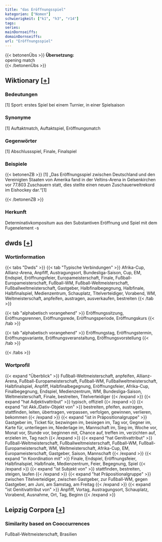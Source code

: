 ```yaml
---
title: "das Eröffnungsspiel"
kategorien: ["Nomen"]
schwierigkeit: ["k1", "h3", "r14"]
tags:
series:
mainDornseiffs:
domainDornseiffs:
url: "Eröffnungsspiel"
---
```


{{< betonenÜbs >}}
**Übersetzung:**  
opening match  
{{< /betonenÜbs >}}

## Wiktionary [[+](https://de.wiktionary.org/wiki/Eröffnungsspiel)]

### Bedeutungen
[1] Sport: erstes Spiel bei einem Turnier, in einer Spielsaison  

### Synonyme
[1] Auftaktmatch, Auftaktspiel, Eröffnungsmatch  

### Gegenwörter
[1] Abschlussspiel, Finale, Finalspiel  

### Beispiele
{{< betonenZB >}}
[1] „Das Eröffnungsspiel zwischen Deutschland und den Vereinigten Staaten von Amerika fand in der Veltins-Arena in Gelsenkirchen vor 77.803 Zuschauern statt, dies stellte einen neuen Zuschauerweltrekord im Eishockey dar.“[1]  

{{< /betonenZB >}}
### Herkunft
Determinativkompositum aus den Substantiven Eröffnung und Spiel mit dem Fugenelement -s  



## dwds [[+](https://www.dwds.de/wb/Eröffnungsspiel)]

### Wortinformation
{{< tabs "Dwds" >}}
{{< tab "Typische Verbindungen" >}}
Afrika-Cup, Allianz-Arena, Anpfiff, Austragungsort, Bundesliga-Saison, Cup, EM, Endspiel, Eröffnungsfeier, Europameisterschaft, Finale, Fußball-Europameisterschaft, Fußball-WM, Fußball-Weltmeisterschaft, Fußballweltmeisterschaft, Gastgeber, Halbfinalbegegnung, Halbfinale, Halbfinalspiel, Medienzentrum, Schauplatz, Titelverteidiger, Vorabend, WM, Weltmeisterschaft, anpfeifen, austragen, ausverkaufen, bestreiten
{{< /tab >}}

{{< tab "alphabetisch vorangehend" >}}
Eröffnungssitzung, Eröffnungsrennen, Eröffnungsrede, Eröffnungsperiode, Eröffnungskurs
{{< /tab >}}

{{< tab "alphabetisch vorangehend" >}}
Eröffnungstag, Eröffnungstermin, Eröffnungsvariante, Eröffnungsveranstaltung, Eröffnungsvorstellung
{{< /tab >}}

{{< /tabs >}}

### Wortprofil
{{< expand "Überblick" >}} Fußball-Weltmeisterschaft, anpfeifen, Allianz-Arena, Fußball-Europameisterschaft, Fußball-WM, Fußballweltmeisterschaft, Halbfinalspiel, Anpfiff, Halbfinalbegegnung, Eröffnungsfeier, Afrika-Cup, Finalbegegnung, Endspiel, Medienzentrum, WM, Bundesliga-Saison, Weltmeisterschaft, Finale, bestreiten, Titelverteidiger {{< /expand >}}
{{< expand "hat Adjektivattribut" >}} typisch, offiziell {{< /expand >}}
{{< expand "ist Akk./Dativ-Objekt von" >}} bestreiten, pfeifen, austragen, stattfinden, leiten, übertragen, verpassen, verfolgen, gewinnen, verlieren, bekommen {{< /expand >}}
{{< expand "ist in Präpositionalgruppe" >}} Gastgeber im, Ticket für, bezwingen im, besiegen im, Tag vor, Gegner im, Karte für, unterliegen im, Niederlage im, Mannschaft im, Sieg im, Woche vor, Monat vor, Stunde vor, beginnen mit, Chance auf, treffen im, verzichten auf, erzielen im, Tag nach {{< /expand >}}
{{< expand "hat Genitivattribut" >}} Fußball-Weltmeisterschaft, Fußballweltmeisterschaft, Fußball-WM, Fußball-Europameisterschaft, WM, Weltmeisterschaft, Afrika-Cup, EM, Europameisterschaft, Gastgeber, Saison, Mannschaft {{< /expand >}}
{{< expand "in Koordination mit" >}} Finale, Endspiel, Eröffnungsfeier, Halbfinalspiel, Halbfinale, Medienzentrum, Feier, Begegnung, Spiel {{< /expand >}}
{{< expand "ist Subjekt von" >}} stattfinden, bestreiten, steigen, laufen {{< /expand >}}
{{< expand "hat Präpositionalgruppe" >}} zwischen Titelverteidiger, zwischen Gastgeber, zur Fußball-WM, gegen Gastgeber, am Juni, am Samstag, am Freitag {{< /expand >}}
{{< expand "ist Genitivattribut von" >}} Anpfiff, Vortag, Austragungsort, Schauplatz, Vorabend, Ausnahme, Ort, Tag, Beginn {{< /expand >}}

## Leipzig Corpora [[+](https://corpora.uni-leipzig.de/en/res?word=Eröffnungsspiel&corpusId=deu_newscrawl-public_2018)]


### Similarity based on Cooccurrences
Fußball-Weltmeisterschaft, Brasilien

